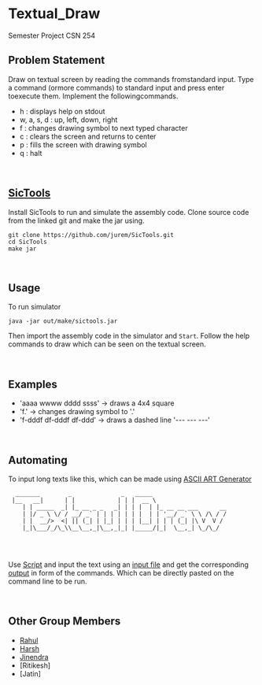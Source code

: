 # Textual_Draw
Semester Project CSN 254

Problem Statement
-----------------
Draw on textual screen by reading the commands fromstandard input. Type a command (ormore commands) to standard input and press enter toexecute them. Implement the followingcommands.
  *  h : displays help on stdout
  *  w, a, s, d : up, left, down, right 
  *  f : changes drawing symbol to next typed character 
  *  c : clears the screen and returns to center 
  *  p : fills the screen with drawing symbol
  *  q : halt 

<br/>

[SicTools](https://github.com/jurem/SicTools)
---------
Install SicTools to run and simulate the assembly code. Clone source code from the linked git and make the jar using. 

    git clone https://github.com/jurem/SicTools.git
    cd SicTools
    make jar

<br/>

Usage
-----

To run simulator

    java -jar out/make/sictools.jar


Then import the assembly code in the simulator and `Start`.   Follow the help commands to draw which can be seen on the textual screen.

<br/>

Examples
--------

* 'aaaa wwww dddd ssss' -> draws a 4x4 square
* 'f.' -> changes drawing symbol to '.'
* 'f-dddf df-dddf df-ddd' -> draws a dashed line '--- --- ---'

<br/>

Automating 
----------

To input long texts like this, which can be made using [ASCII ART Generator](https://patorjk.com/software/taag)

```
  _______        _              _   _____                     
 |__   __|      | |            | | |  __ \                    
    | | _____  _| |_ __ _ _   _| | | |  | |_ __ __ ___      __
    | |/ _ \ \/ / __/ _` | | | | | | |  | | '__/ _` \ \ /\ / /
    | |  __/>  <| || (_| | |_| | | | |__| | | | (_| |\ V  V / 
    |_|\___/_/\_\\__\__,_|\__,_|_| |_____/|_|  \__,_| \_/\_/  
    
```
<br/>

Use [Script](./Convert.py) and input the text using an [input file](./input.txt) and get the corresponding [output](./output.txt) in form of the commands. Which can be directly pasted on the command line to be run.

<br/>

Other Group Members
-------------------

* [Rahul](https://github.com/rahulag2411)
* [Harsh](https://github.com/harsh1454)
* [Jinendra](https://github.com/Jinendra-verma)
* [Ritikesh]
* [Jatin]